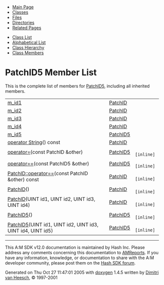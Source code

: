 <div class="tabs">

- [Main Page](index.md)
- <span id="current">[Classes](annotated.md)</span>
- [Files](files.md)
- [Directories](dirs.md)
- [Related Pages](pages.md)

</div>

<div class="tabs">

- [Class List](annotated.md)
- [Alphabetical List](classes.md)
- [Class Hierarchy](hierarchy.md)
- [Class Members](functions.md)

</div>

# PatchID5 Member List

This is the complete list of members for <a href="classPatchID5.md" class="el">PatchID5</a>, including all inherited members.

|  |  |  |
|----|----|----|
| <a href="classPatchID.md#aad31f6a74b1cf09fb1ec8e9dd453b8a" class="el">m_id1</a> | <a href="classPatchID.md" class="el">PatchID</a> |  |
| <a href="classPatchID.md#121347ed5e4b372388c0a3aaf448990f" class="el">m_id2</a> | <a href="classPatchID.md" class="el">PatchID</a> |  |
| <a href="classPatchID.md#7b15813ec73c7b40a148a493982c8dbe" class="el">m_id3</a> | <a href="classPatchID.md" class="el">PatchID</a> |  |
| <a href="classPatchID.md#ca124735b304389a6aeea124703c5666" class="el">m_id4</a> | <a href="classPatchID.md" class="el">PatchID</a> |  |
| <a href="classPatchID5.md#aede70a150f458fcb7f75b7c0be84cf5" class="el">m_id5</a> | <a href="classPatchID5.md" class="el">PatchID5</a> |  |
| <a href="classPatchID.md#813281b8de988448c4a679184045ea4b" class="el">operator String</a>() const | <a href="classPatchID.md" class="el">PatchID</a> |  |
| <a href="classPatchID5.md#672098e03b7154cd19a49fda38c8f690" class="el">operator=</a>(const PatchID &other) | <a href="classPatchID5.md" class="el">PatchID5</a> | ` [inline]` |
| <a href="classPatchID5.md#ef517b326757b71623f5708cd039e6e2" class="el">operator==</a>(const PatchID5 &other) | <a href="classPatchID5.md" class="el">PatchID5</a> | ` [inline]` |
| <a href="classPatchID.md#1d9dbb49b77de2b539acc607e2cf4cc6" class="el">PatchID::operator==</a>(const PatchID &other) const | <a href="classPatchID.md" class="el">PatchID</a> | ` [inline]` |
| <a href="classPatchID.md#3a3e8fa4f1194790a051947e3ef295ff" class="el">PatchID</a>() | <a href="classPatchID.md" class="el">PatchID</a> | ` [inline]` |
| <a href="classPatchID.md#db723a448f77b39dc560a0b3c80af7e3" class="el">PatchID</a>(UINT id1, UINT id2, UINT id3, UINT id4) | <a href="classPatchID.md" class="el">PatchID</a> | ` [inline]` |
| <a href="classPatchID5.md#2f6e58cbb09b55f6d134454b5fe0d03a" class="el">PatchID5</a>() | <a href="classPatchID5.md" class="el">PatchID5</a> | ` [inline]` |
| <a href="classPatchID5.md#873b0fed072730b62bc1a827cb9bdc89" class="el">PatchID5</a>(UINT id1, UINT id2, UINT id3, UINT id4, UINT id5) | <a href="classPatchID5.md" class="el">PatchID5</a> | ` [inline]` |

------------------------------------------------------------------------

<span class="small">This A:M SDK v12.0 documentation is maintained by Hash Inc. Please address any comments concerning this documentation to [AMReports](http://www.hash.com/reports). If you have any information, knowledge, or documentation to share with the A:M developer community, please post them on the [Hash SDK forum](http://www.hash.com/forums/index.php?showforum=11).</span>

Generated on Thu Oct 27 11:47:01 2005 with [<span class="image placeholder" original-image-src="doxygen.png" original-image-title="" height="45" width="100" align="middle" border="0">doxygen</span>](http://www.doxygen.org/index.html) 1.4.5 written by [Dimitri van Heesch](mailto:dimitri@stack.nl), © 1997-2001
